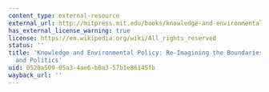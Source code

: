 ```yaml
---
content_type: external-resource
external_url: http://mitpress.mit.edu/books/knowledge-and-environmental-policy
has_external_license_warning: true
license: https://en.wikipedia.org/wiki/All_rights_reserved
status: ''
title: 'Knowledge and Environmental Policy: Re-Imagining the Boundaries of Science
  and Politics'
uid: 0520a509-05a3-4ae6-b0a3-57b1e86145fb
wayback_url: ''
---
```


